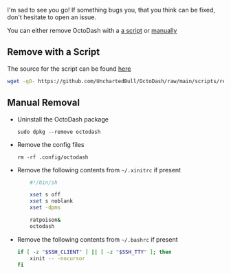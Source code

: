 I'm sad to see you go! If something bugs you, that you think can be fixed, don't hesitate to open an issue.

You can either remove OctoDash with a [a script](#remove-with-script) or [manually](#manual-removal)

## Remove with a Script

The source for the script can be found [here](https://github.com/UnchartedBull/OctoDash/blob/main/scripts/remove.sh)

```bash
wget -qO- https://github.com/UnchartedBull/OctoDash/raw/main/scripts/remove.sh | bash
```

## Manual Removal

- Uninstall the OctoDash package

  `sudo dpkg --remove octodash`

- Remove the config files

  `rm -rf .config/octodash`

- Remove the following contents from `~/.xinitrc` if present

  ```bash
      #!/bin/sh

      xset s off
      xset s noblank
      xset -dpms

      ratpoison&
      octodash
  ```

- Remove the following contents from `~/.bashrc` if present

  ```bash
  if [ -z "$SSH_CLIENT" ] || [ -z "$SSH_TTY" ]; then
      xinit -- -nocursor
  fi
  ```
